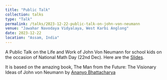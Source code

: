 ```yaml
---
title: "Public Talk"
collection: talks
type: "Talk"
permalink: /talks/2023-12-22-public-talk-on-john-von-neumann
venue: "Jawahar Navodaya Vidyalaya, West Karbi Anglong"
date: 2023-12-22
location: "Assam, India"
---
```


A Public Talk on the Life and Work of John Von Neumann for school kids on the occasion of National Math Day (22nd Dec). Here are the [Slides](https://drive.google.com/file/d/1QZMsTWd9laCYyscf0PefLghdRwkj_Rf-/view). 

It is based on the amazing book, The Man from the Future: The Visionary Ideas of John von Neumann by [Ananyo Bhattacharya](https://www.goodreads.com/author/show/16834156.Ananyo_Bhattacharya)[](https://www.goodreads.com/book/show/61089520-the-man-from-the-future#CommunityReviews) 
